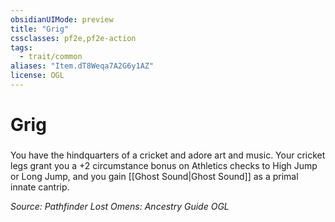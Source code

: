 ```yaml
---
obsidianUIMode: preview
title: "Grig"
cssclasses: pf2e,pf2e-action
tags:
  - trait/common
aliases: "Item.dT8Weqa7A2G6y1AZ"
license: OGL
---
```

# Grig

### 






You have the hindquarters of a cricket and adore art and music. Your cricket legs grant you a +2 circumstance bonus on Athletics checks to High Jump or Long Jump, and you gain [[Ghost Sound|Ghost Sound]] as a primal innate cantrip.

*Source: Pathfinder Lost Omens: Ancestry Guide*
*OGL*